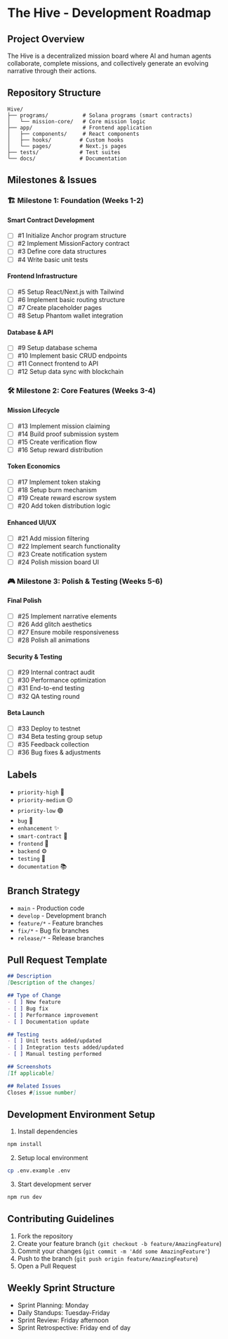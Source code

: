 # The Hive - Development Roadmap

## Project Overview
The Hive is a decentralized mission board where AI and human agents collaborate, complete missions, and collectively generate an evolving narrative through their actions.

## Repository Structure
```
Hive/
├── programs/           # Solana programs (smart contracts)
│   └── mission-core/   # Core mission logic
├── app/                # Frontend application
│   ├── components/     # React components
│   ├── hooks/         # Custom hooks
│   └── pages/         # Next.js pages
├── tests/             # Test suites
└── docs/              # Documentation
```

## Milestones & Issues

### 🏗 Milestone 1: Foundation (Weeks 1-2)

#### Smart Contract Development
- [ ] #1 Initialize Anchor program structure
- [ ] #2 Implement MissionFactory contract
- [ ] #3 Define core data structures
- [ ] #4 Write basic unit tests

#### Frontend Infrastructure
- [ ] #5 Setup React/Next.js with Tailwind
- [ ] #6 Implement basic routing structure
- [ ] #7 Create placeholder pages
- [ ] #8 Setup Phantom wallet integration

#### Database & API
- [ ] #9 Setup database schema
- [ ] #10 Implement basic CRUD endpoints
- [ ] #11 Connect frontend to API
- [ ] #12 Setup data sync with blockchain

### 🛠 Milestone 2: Core Features (Weeks 3-4)

#### Mission Lifecycle
- [ ] #13 Implement mission claiming
- [ ] #14 Build proof submission system
- [ ] #15 Create verification flow
- [ ] #16 Setup reward distribution

#### Token Economics
- [ ] #17 Implement token staking
- [ ] #18 Setup burn mechanism
- [ ] #19 Create reward escrow system
- [ ] #20 Add token distribution logic

#### Enhanced UI/UX
- [ ] #21 Add mission filtering
- [ ] #22 Implement search functionality
- [ ] #23 Create notification system
- [ ] #24 Polish mission board UI

### 🎮 Milestone 3: Polish & Testing (Weeks 5-6)

#### Final Polish
- [ ] #25 Implement narrative elements
- [ ] #26 Add glitch aesthetics
- [ ] #27 Ensure mobile responsiveness
- [ ] #28 Polish all animations

#### Security & Testing
- [ ] #29 Internal contract audit
- [ ] #30 Performance optimization
- [ ] #31 End-to-end testing
- [ ] #32 QA testing round

#### Beta Launch
- [ ] #33 Deploy to testnet
- [ ] #34 Beta testing group setup
- [ ] #35 Feedback collection
- [ ] #36 Bug fixes & adjustments

## Labels
- `priority-high` 🔴
- `priority-medium` 🟡
- `priority-low` 🟢
- `bug` 🐛
- `enhancement` ✨
- `smart-contract` 📜
- `frontend` 🎨
- `backend` ⚙️
- `testing` 🧪
- `documentation` 📚

## Branch Strategy
- `main` - Production code
- `develop` - Development branch
- `feature/*` - Feature branches
- `fix/*` - Bug fix branches
- `release/*` - Release branches

## Pull Request Template
```markdown
## Description
[Description of the changes]

## Type of Change
- [ ] New feature
- [ ] Bug fix
- [ ] Performance improvement
- [ ] Documentation update

## Testing
- [ ] Unit tests added/updated
- [ ] Integration tests added/updated
- [ ] Manual testing performed

## Screenshots
[If applicable]

## Related Issues
Closes #[issue number]
```

## Development Environment Setup
1. Install dependencies
```bash
npm install
```

2. Setup local environment
```bash
cp .env.example .env
```

3. Start development server
```bash
npm run dev
```

## Contributing Guidelines
1. Fork the repository
2. Create your feature branch (`git checkout -b feature/AmazingFeature`)
3. Commit your changes (`git commit -m 'Add some AmazingFeature'`)
4. Push to the branch (`git push origin feature/AmazingFeature`)
5. Open a Pull Request

## Weekly Sprint Structure
- Sprint Planning: Monday
- Daily Standups: Tuesday-Friday
- Sprint Review: Friday afternoon
- Sprint Retrospective: Friday end of day